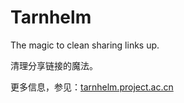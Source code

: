 # Tarnhelm

The magic to clean sharing links up.

清理分享链接的魔法。

更多信息，参见：[tarnhelm.project.ac.cn](https://tarnhelm.project.ac.cn/)
